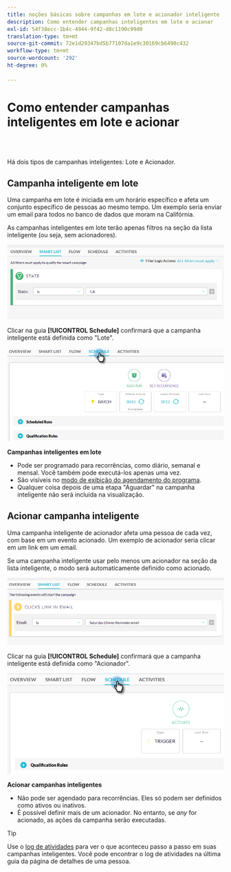```yaml
---
title: noções básicas sobre campanhas em lote e acionador inteligente
description: Como entender campanhas inteligentes em lote e acionar
exl-id: 54f38ecc-1b4c-4944-9f42-d8c1190c99d0
translation-type: tm+mt
source-git-commit: 72e1d29347bd5b77107da1e9c30169cb6490c432
workflow-type: tm+mt
source-wordcount: '292'
ht-degree: 0%

---
```


# Como entender campanhas inteligentes em lote e acionar

<br> 

Há dois tipos de campanhas inteligentes: Lote e Acionador.

## Campanha inteligente em lote

Uma campanha em lote é iniciada em um horário específico e afeta um conjunto específico de pessoas ao mesmo tempo. Um exemplo seria enviar um email para todos no banco de dados que moram na Califórnia.

As campanhas inteligentes em lote terão apenas filtros na seção da lista inteligente (ou seja, sem acionadores).

![Imagem Um](/help/sky/assets/smart-campaigns/understanding-batch-and-trigger-smart-campaigns/understanding-batch-and-trigger-smart-campaigns-1.png)

Clicar na guia **[!UICONTROL Schedule]** confirmará que a campanha inteligente está definida como &quot;Lote&quot;.

![Imagem dois](/help/sky/assets/smart-campaigns/understanding-batch-and-trigger-smart-campaigns/understanding-batch-and-trigger-smart-campaigns-2.png)

**Campanhas inteligentes em lote**

* Pode ser programado para recorrências, como diário, semanal e mensal. Você também pode executá-los apenas uma vez.
* São visíveis no [modo de exibição do agendamento do programa](https://docs.marketo.com/display/DOCS/Navigating+the+Program+Schedule+View).
* Qualquer coisa depois de uma etapa &quot;Aguardar&quot; na campanha inteligente não será incluída na visualização.

## Acionar campanha inteligente

Uma campanha inteligente de acionador afeta uma pessoa de cada vez, com base em um evento acionado. Um exemplo de acionador seria clicar em um link em um email.

Se uma campanha inteligente usar pelo menos um acionador na seção da lista inteligente, o modo será automaticamente definido como acionado.

![Imagem Três](/help/sky/assets/smart-campaigns/understanding-batch-and-trigger-smart-campaigns/understanding-batch-and-trigger-smart-campaigns-3.png)

Clicar na guia **[!UICONTROL Schedule]** confirmará que a campanha inteligente está definida como &quot;Acionador&quot;.

![Imagem quatro](/help/sky/assets/smart-campaigns/understanding-batch-and-trigger-smart-campaigns/understanding-batch-and-trigger-smart-campaigns-4.png)

**Acionar campanhas inteligentes**

* Não pode ser agendado para recorrências. Eles só podem ser definidos como ativos ou inativos.
* É possível definir mais de um acionador. No entanto, se _any_ for acionado, as ações da campanha serão executadas.

>[!TIP]
>
>Use o [log de atividades](https://docs.marketo.com/display/DOCS/Locate+the+Activity+Log+for+a+Person) para ver o que aconteceu passo a passo em suas campanhas inteligentes. Você pode encontrar o log de atividades na última guia da página de detalhes de uma pessoa.
